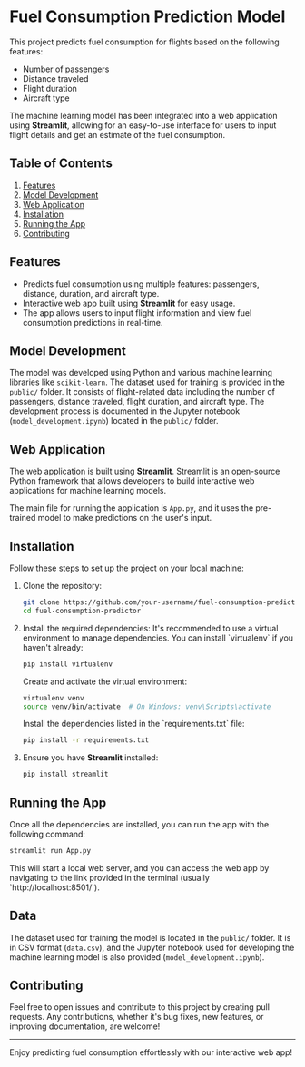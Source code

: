 # Fuel Consumption Prediction Model

This project predicts fuel consumption for flights based on the following features:
- Number of passengers
- Distance traveled
- Flight duration
- Aircraft type

The machine learning model has been integrated into a web application using **Streamlit**, allowing for an easy-to-use interface for users to input flight details and get an estimate of the fuel consumption.

## Table of Contents
1. [Features](#features)
2. [Model Development](#model-development)
3. [Web Application](#web-application)
4. [Installation](#installation)
5. [Running the App](#running-the-app)
6. [Contributing](#contributing)

## Features
- Predicts fuel consumption using multiple features: passengers, distance, duration, and aircraft type.
- Interactive web app built using **Streamlit** for easy usage.
- The app allows users to input flight information and view fuel consumption predictions in real-time.

## Model Development
The model was developed using Python and various machine learning libraries like `scikit-learn`. The dataset used for training is provided in the `public/` folder. It consists of flight-related data including the number of passengers, distance traveled, flight duration, and aircraft type. The development process is documented in the Jupyter notebook (`model_development.ipynb`) located in the `public/` folder.

## Web Application
The web application is built using **Streamlit**. Streamlit is an open-source Python framework that allows developers to build interactive web applications for machine learning models.

The main file for running the application is `App.py`, and it uses the pre-trained model to make predictions on the user's input.

## Installation

Follow these steps to set up the project on your local machine:

1. Clone the repository:
   ```bash
   git clone https://github.com/your-username/fuel-consumption-predictor.git
   cd fuel-consumption-predictor
   ```

2. Install the required dependencies:
   It's recommended to use a virtual environment to manage dependencies. You can install \`virtualenv\` if you haven't already:

   ```bash
   pip install virtualenv
   ```

   Create and activate the virtual environment:
   ```bash
   virtualenv venv
   source venv/bin/activate  # On Windows: venv\Scripts\activate
   ```

   Install the dependencies listed in the \`requirements.txt\` file:
   ```bash
   pip install -r requirements.txt
   ```

3. Ensure you have **Streamlit** installed:
   ```bash
   pip install streamlit
   ```

## Running the App

Once all the dependencies are installed, you can run the app with the following command:

```bash
streamlit run App.py
```

This will start a local web server, and you can access the web app by navigating to the link provided in the terminal (usually \`http://localhost:8501/\`).

## Data

The dataset used for training the model is located in the `public/` folder. It is in CSV format (`data.csv`), and the Jupyter notebook used for developing the machine learning model is also provided (`model_development.ipynb`).

## Contributing

Feel free to open issues and contribute to this project by creating pull requests. Any contributions, whether it's bug fixes, new features, or improving documentation, are welcome!

---

Enjoy predicting fuel consumption effortlessly with our interactive web app!
